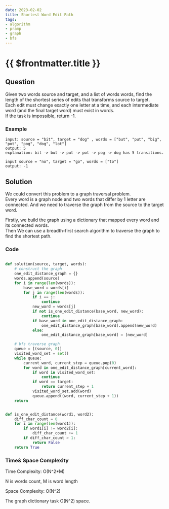 ```yaml
---
date: 2023-02-02
title: Shortest Word Edit Path
tags:
- algorithm
- pramp 
- graph
- bfs
---
```

# {{ $frontmatter.title }}

## Question

Given two words source and target, and a list of words words, find the length of the shortest series of edits that transforms source to target.\
Each edit must change exactly one letter at a time, and each intermediate word (and the final target word) must exist in words.\
If the task is impossible, return -1.


### Example
```
input: source = "bit", target = "dog" , words = ["but", "put", "big", "pot", "pog", "dog", "lot"]
output: 5
explanation: bit -> but -> put -> pot -> pog -> dog has 5 transitions.

input source = "no", target = "go", words = ["to"]
output: -1

```

## Solution 
We could convert this problem to a graph traversal problem.\
Every word is a graph node and two words that differ by 1 letter are connected. And we need to traverse the graph from the source to the target word.

Firstly, we build the graph using a dictionary that mapped every word and its connected words.\
Then We can use a breadth-first search algorithm to traverse the graph to find the shortest path.


### Code
```python

def solution(source, target, words):
    # construct the graph
    one_edit_distance_graph = {}
    words.append(source)
    for i in range(len(words)):
        base_word = words[i]
        for j in range(len(words)):
            if i == j:
                continue
            new_word = words[j]
            if not is_one_edit_distance(base_word, new_word):
                continue
            if base_word in one_edit_distance_graph:
                one_edit_distance_graph[base_word].append(new_word)
            else:
                one_edit_distance_graph[base_word] = [new_word]

    # bfs traverse graph
    queue = [(source, 0)]
    visited_word_set = set()
    while queue:
        current_word, current_step = queue.pop(0)
        for word in one_edit_distance_graph[current_word]:
            if word in visited_word_set:
                continue
            if word == target:
                return current_step + 1
            visited_word_set.add(word)
            queue.append((word, current_step + 1))
    return


def is_one_edit_distance(word1, word2):
    diff_char_count = 0
    for i in range(len(word1)):
        if word1[i] != word2[i]:
            diff_char_count += 1
        if diff_char_count > 1:
            return False
    return True

```

### Time& Space Complexity

Time Complexity: O(N^2*M) 

N is words count, M is word length 

Space Complexity: O(N^2)

The graph dictionary task O(N^2) space.

